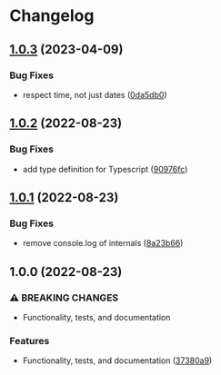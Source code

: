 # Changelog

## [1.0.3](https://github.com/Sleavely/next-monthly/compare/v1.0.2...v1.0.3) (2023-04-09)


### Bug Fixes

* respect time, not just dates ([0da5db0](https://github.com/Sleavely/next-monthly/commit/0da5db03aa79ef70367bdeb783f105f0a0649d4e))

## [1.0.2](https://github.com/Sleavely/next-monthly/compare/v1.0.1...v1.0.2) (2022-08-23)


### Bug Fixes

* add type definition for Typescript ([90976fc](https://github.com/Sleavely/next-monthly/commit/90976fc03a9a3555ce740f3cfd21008cbed28f29))

## [1.0.1](https://github.com/Sleavely/next-monthly/compare/v1.0.0...v1.0.1) (2022-08-23)


### Bug Fixes

* remove console.log of internals ([8a23b66](https://github.com/Sleavely/next-monthly/commit/8a23b66838b483405ab246eb046acaf9c7eb2699))

## 1.0.0 (2022-08-23)


### ⚠ BREAKING CHANGES

* Functionality, tests, and documentation

### Features

* Functionality, tests, and documentation ([37380a9](https://github.com/Sleavely/next-monthly/commit/37380a971097afb4a6d6df776800b26d89a2f6f0))
